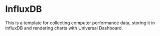 # InfluxDB

This is a template for collecting computer performance data, storing it in InfluxDB and rendering charts with Universal Dashboard. 